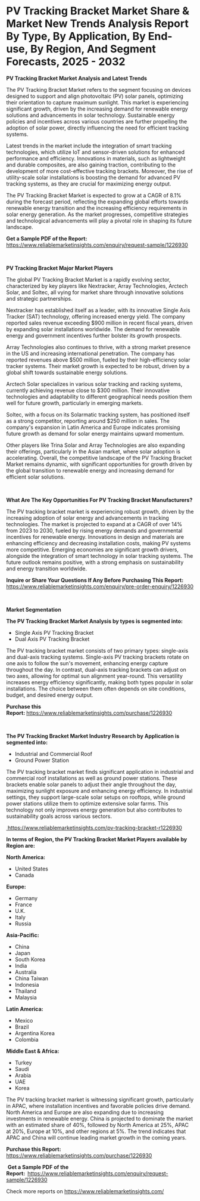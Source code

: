 <p><h1>PV Tracking Bracket Market Share & Market New Trends Analysis Report By Type, By Application, By End-use, By Region, And Segment Forecasts, 2025 - 2032</h1></p><p><strong>PV Tracking Bracket Market Analysis and Latest Trends</strong></p>
<p><p>The PV Tracking Bracket Market refers to the segment focusing on devices designed to support and align photovoltaic (PV) solar panels, optimizing their orientation to capture maximum sunlight. This market is experiencing significant growth, driven by the increasing demand for renewable energy solutions and advancements in solar technology. Sustainable energy policies and incentives across various countries are further propelling the adoption of solar power, directly influencing the need for efficient tracking systems.</p><p>Latest trends in the market include the integration of smart tracking technologies, which utilize IoT and sensor-driven solutions for enhanced performance and efficiency. Innovations in materials, such as lightweight and durable composites, are also gaining traction, contributing to the development of more cost-effective tracking brackets. Moreover, the rise of utility-scale solar installations is boosting the demand for advanced PV tracking systems, as they are crucial for maximizing energy output.</p><p>The PV Tracking Bracket Market is expected to grow at a CAGR of 8.1% during the forecast period, reflecting the expanding global efforts towards renewable energy transition and the increasing efficiency requirements in solar energy generation. As the market progresses, competitive strategies and technological advancements will play a pivotal role in shaping its future landscape.</p></p>
<p><strong>Get a Sample PDF of the Report:&nbsp;</strong> <a href="https://www.reliablemarketinsights.com/enquiry/request-sample/1226930?utm_campaign=3517&utm_medium=2&utm_source=Github&utm_content=ia&utm_term=07042025&utm_id=pv-tracking-bracket">https://www.reliablemarketinsights.com/enquiry/request-sample/1226930</a></p>
<p>&nbsp;</p>
<p><strong>PV Tracking Bracket Major Market Players</strong></p>
<p><p>The global PV Tracking Bracket Market is a rapidly evolving sector, characterized by key players like Nextracker, Array Technologies, Arctech Solar, and Soltec, all vying for market share through innovative solutions and strategic partnerships. </p><p>Nextracker has established itself as a leader, with its innovative Single Axis Tracker (SAT) technology, offering increased energy yield. The company reported sales revenue exceeding $900 million in recent fiscal years, driven by expanding solar installations worldwide. The demand for renewable energy and government incentives further bolster its growth prospects.</p><p>Array Technologies also continues to thrive, with a strong market presence in the US and increasing international penetration. The company has reported revenues above $500 million, fueled by their high-efficiency solar tracker systems. Their market growth is expected to be robust, driven by a global shift towards sustainable energy solutions.</p><p>Arctech Solar specializes in various solar tracking and racking systems, currently achieving revenue close to $300 million. Their innovative technologies and adaptability to different geographical needs position them well for future growth, particularly in emerging markets.</p><p>Soltec, with a focus on its Solarmatic tracking system, has positioned itself as a strong competitor, reporting around $250 million in sales. The company's expansion in Latin America and Europe indicates promising future growth as demand for solar energy maintains upward momentum.</p><p>Other players like Trina Solar and Array Technologies are also expanding their offerings, particularly in the Asian market, where solar adoption is accelerating. Overall, the competitive landscape of the PV Tracking Bracket Market remains dynamic, with significant opportunities for growth driven by the global transition to renewable energy and increasing demand for efficient solar solutions.</p></p>
<p>&nbsp;</p>
<p><strong>What Are The Key Opportunities For PV Tracking Bracket Manufacturers?</strong></p>
<p><p>The PV tracking bracket market is experiencing robust growth, driven by the increasing adoption of solar energy and advancements in tracking technologies. The market is projected to expand at a CAGR of over 14% from 2023 to 2030, fueled by rising energy demands and governmental incentives for renewable energy. Innovations in design and materials are enhancing efficiency and decreasing installation costs, making PV systems more competitive. Emerging economies are significant growth drivers, alongside the integration of smart technology in solar tracking systems. The future outlook remains positive, with a strong emphasis on sustainability and energy transition worldwide.</p></p>
<p><strong>Inquire or Share Your Questions If Any Before Purchasing This Report:</strong> <a href="https://www.reliablemarketinsights.com/enquiry/pre-order-enquiry/1226930?utm_campaign=3517&utm_medium=2&utm_source=Github&utm_content=ia&utm_term=07042025&utm_id=pv-tracking-bracket">https://www.reliablemarketinsights.com/enquiry/pre-order-enquiry/1226930</a></p>
<p>&nbsp;</p>
<p><strong>Market Segmentation</strong></p>
<p><strong>The PV Tracking Bracket Market Analysis by types is segmented into:</strong></p>
<p><ul><li>Single Axis PV Tracking Bracket</li><li>Dual Axis PV Tracking Bracket</li></ul></p>
<p><p>The PV tracking bracket market consists of two primary types: single-axis and dual-axis tracking systems. Single-axis PV tracking brackets rotate on one axis to follow the sun's movement, enhancing energy capture throughout the day. In contrast, dual-axis tracking brackets can adjust on two axes, allowing for optimal sun alignment year-round. This versatility increases energy efficiency significantly, making both types popular in solar installations. The choice between them often depends on site conditions, budget, and desired energy output.</p></p>
<p><strong>Purchase this Report:&nbsp;</strong><a href="https://www.reliablemarketinsights.com/purchase/1226930?utm_campaign=3517&utm_medium=2&utm_source=Github&utm_content=ia&utm_term=07042025&utm_id=pv-tracking-bracket">https://www.reliablemarketinsights.com/purchase/1226930</a></p>
<p>&nbsp;</p>
<p><strong>The PV Tracking Bracket Market Industry Research by Application is segmented into:</strong></p>
<p><ul><li>Industrial and Commercial Roof</li><li>Ground Power Station</li></ul></p>
<p><p>The PV tracking bracket market finds significant application in industrial and commercial roof installations as well as ground power stations. These brackets enable solar panels to adjust their angle throughout the day, maximizing sunlight exposure and enhancing energy efficiency. In industrial settings, they support large-scale solar setups on rooftops, while ground power stations utilize them to optimize extensive solar farms. This technology not only improves energy generation but also contributes to sustainability goals across various sectors.</p></p>
<p><a href="https://www.reliablemarketinsights.com/pv-tracking-bracket-r1226930?utm_campaign=3517&utm_medium=2&utm_source=Github&utm_content=ia&utm_term=07042025&utm_id=pv-tracking-bracket">&nbsp;https://www.reliablemarketinsights.com/pv-tracking-bracket-r1226930</a></p>
<p><strong>In terms of Region, the PV Tracking Bracket Market Players available by Region are:</strong></p>
<p>
    <p> <strong> North America: </strong>
        <ul>
            <li>United States</li>
            <li>Canada</li>
        </ul>
        </p> 
    <p> <strong> Europe: </strong>
        <ul>
            <li>Germany</li>
            <li>France</li>
            <li>U.K.</li>
            <li>Italy</li>
            <li>Russia</li>
        </ul>
        </p> 
    <p> <strong> Asia-Pacific: </strong>
        <ul>
            <li>China</li>
            <li>Japan</li>
            <li>South Korea</li>
            <li>India</li>
            <li>Australia</li>
            <li>China Taiwan</li>
            <li>Indonesia</li>
            <li>Thailand</li>
            <li>Malaysia</li>
        </ul>
        </p> 
    <p> <strong> Latin America: </strong>
        <ul>
            <li>Mexico</li>
            <li>Brazil</li>
            <li>Argentina Korea</li>
            <li>Colombia</li>
        </ul>
        </p> 
    <p> <strong> Middle East & Africa: </strong>
        <ul>
            <li>Turkey</li>
            <li>Saudi</li>
            <li>Arabia</li>
            <li>UAE</li>
            <li>Korea</li>
        </ul>
    </p>
    </p>
<p><p>The PV tracking bracket market is witnessing significant growth, particularly in APAC, where installation incentives and favorable policies drive demand. North America and Europe are also expanding due to increasing investments in renewable energy. China is projected to dominate the market with an estimated share of 40%, followed by North America at 25%, APAC at 20%, Europe at 10%, and other regions at 5%. The trend indicates that APAC and China will continue leading market growth in the coming years.</p></p>
<p><strong>Purchase this Report: </strong><a href="https://www.reliablemarketinsights.com/purchase/1226930?utm_campaign=3517&utm_medium=2&utm_source=Github&utm_content=ia&utm_term=07042025&utm_id=pv-tracking-bracket">https://www.reliablemarketinsights.com/purchase/1226930</a></p>
<p>&nbsp;<strong>Get a Sample PDF of the Report:&nbsp;&nbsp;</strong><a href="https://www.reliablemarketinsights.com/enquiry/request-sample/1226930?utm_campaign=3517&utm_medium=2&utm_source=Github&utm_content=ia&utm_term=07042025&utm_id=pv-tracking-bracket">https://www.reliablemarketinsights.com/enquiry/request-sample/1226930</a></p>
<p><strong></strong></p>
<p>Check more reports on <a href="https://www.reliablemarketinsights.com/?utm_campaign=3517&utm_medium=2&utm_source=Github&utm_content=ia&utm_term=07042025&utm_id=pv-tracking-bracket">https://www.reliablemarketinsights.com/</a></p>